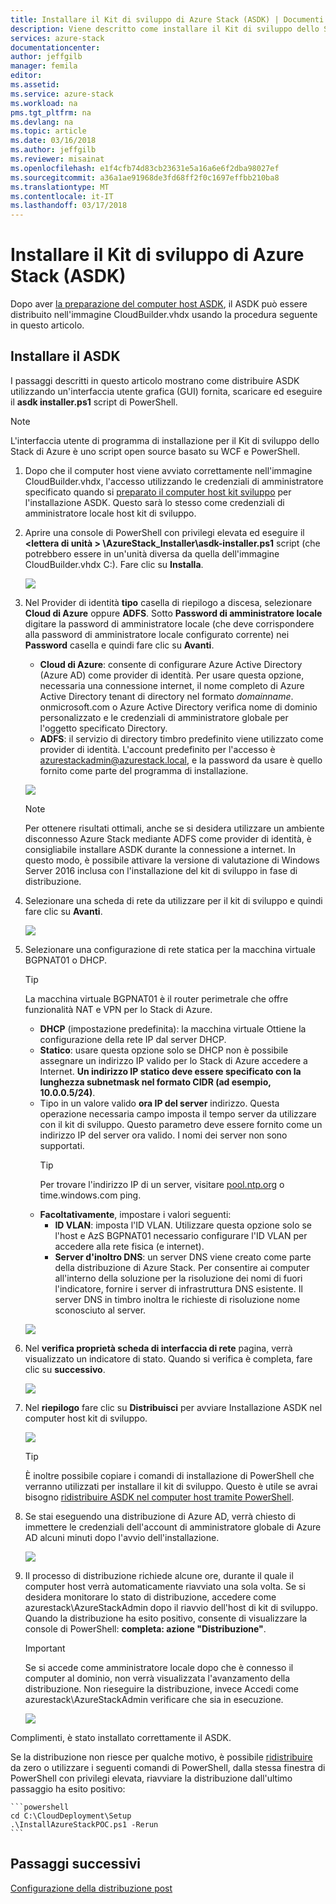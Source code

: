 ```yaml
---
title: Installare il Kit di sviluppo di Azure Stack (ASDK) | Documenti Microsoft
description: Viene descritto come installare il Kit di sviluppo dello Stack di Azure (ASDK).
services: azure-stack
documentationcenter: 
author: jeffgilb
manager: femila
editor: 
ms.assetid: 
ms.service: azure-stack
ms.workload: na
pms.tgt_pltfrm: na
ms.devlang: na
ms.topic: article
ms.date: 03/16/2018
ms.author: jeffgilb
ms.reviewer: misainat
ms.openlocfilehash: e1f4cfb74d83cb23631e5a16a6e6f2dba98027ef
ms.sourcegitcommit: a36a1ae91968de3fd68ff2f0c1697effbb210ba8
ms.translationtype: MT
ms.contentlocale: it-IT
ms.lasthandoff: 03/17/2018
---
```

# <a name="install-the-azure-stack-development-kit-asdk"></a>Installare il Kit di sviluppo di Azure Stack (ASDK)
Dopo aver [la preparazione del computer host ASDK](asdk-prepare-host.md), il ASDK può essere distribuito nell'immagine CloudBuilder.vhdx usando la procedura seguente in questo articolo.

## <a name="install-the-asdk"></a>Installare il ASDK
I passaggi descritti in questo articolo mostrano come distribuire ASDK utilizzando un'interfaccia utente grafica (GUI) fornita, scaricare ed eseguire il **asdk installer.ps1** script di PowerShell.

> [!NOTE]
> L'interfaccia utente di programma di installazione per il Kit di sviluppo dello Stack di Azure è uno script open source basato su WCF e PowerShell.


1. Dopo che il computer host viene avviato correttamente nell'immagine CloudBuilder.vhdx, l'accesso utilizzando le credenziali di amministratore specificato quando si [preparato il computer host kit sviluppo](asdk-prepare-host.md) per l'installazione ASDK. Questo sarà lo stesso come credenziali di amministratore locale host kit di sviluppo.
2. Aprire una console di PowerShell con privilegi elevata ed eseguire il  **&lt;lettera di unità > \AzureStack_Installer\asdk-installer.ps1** script (che potrebbero essere in un'unità diversa da quella dell'immagine CloudBuilder.vhdx C:\). Fare clic su **Installa**.

    ![](media/asdk-install/1.PNG) 

3. Nel Provider di identità **tipo** casella di riepilogo a discesa, selezionare **Cloud di Azure** oppure **ADFS**. Sotto **Password di amministratore locale** digitare la password di amministratore locale (che deve corrispondere alla password di amministratore locale configurato corrente) nei **Password** casella e quindi fare clic su  **Avanti**.
    - **Cloud di Azure**: consente di configurare Azure Active Directory (Azure AD) come provider di identità. Per usare questa opzione, necessaria una connessione internet, il nome completo di Azure Active Directory tenant di directory nel formato *domainname*. onmicrosoft.com o Azure Active Directory verifica nome di dominio personalizzato e le credenziali di amministratore globale per l'oggetto specificato Directory. 
    - **ADFS**: il servizio di directory timbro predefinito viene utilizzato come provider di identità. L'account predefinito per l'accesso è azurestackadmin@azurestack.local, e la password da usare è quello fornito come parte del programma di installazione.

    ![](media/asdk-install/2.PNG) 
    
    > [!NOTE]
    > Per ottenere risultati ottimali, anche se si desidera utilizzare un ambiente disconnesso Azure Stack mediante ADFS come provider di identità, è consigliabile installare ASDK durante la connessione a internet. In questo modo, è possibile attivare la versione di valutazione di Windows Server 2016 inclusa con l'installazione del kit di sviluppo in fase di distribuzione.
4. Selezionare una scheda di rete da utilizzare per il kit di sviluppo e quindi fare clic su **Avanti**.

    ![](media/asdk-install/3.PNG)

5. Selezionare una configurazione di rete statica per la macchina virtuale BGPNAT01 o DHCP.
    > [!TIP]
    > La macchina virtuale BGPNAT01 è il router perimetrale che offre funzionalità NAT e VPN per lo Stack di Azure.

    - **DHCP** (impostazione predefinita): la macchina virtuale Ottiene la configurazione della rete IP dal server DHCP.
    - **Statico**: usare questa opzione solo se DHCP non è possibile assegnare un indirizzo IP valido per lo Stack di Azure accedere a Internet. **Un indirizzo IP statico deve essere specificato con la lunghezza subnetmask nel formato CIDR (ad esempio, 10.0.0.5/24)**.
    - Tipo in un valore valido **ora IP del server** indirizzo. Questa operazione necessaria campo imposta il tempo server da utilizzare con il kit di sviluppo. Questo parametro deve essere fornito come un indirizzo IP del server ora valido. I nomi dei server non sono supportati.
      > [!TIP]
      > Per trovare l'indirizzo IP di un server, visitare [pool.ntp.org](http:\\pool.ntp.org) o time.windows.com ping. 
    - **Facoltativamente**, impostare i valori seguenti:
        - **ID VLAN**: imposta l'ID VLAN. Utilizzare questa opzione solo se l'host e AzS BGPNAT01 necessario configurare l'ID VLAN per accedere alla rete fisica (e internet). 
        - **Server d'inoltro DNS**: un server DNS viene creato come parte della distribuzione di Azure Stack. Per consentire ai computer all'interno della soluzione per la risoluzione dei nomi di fuori l'indicatore, fornire i server di infrastruttura DNS esistente. Il server DNS in timbro inoltra le richieste di risoluzione nome sconosciuto al server.

    ![](media/asdk-install/4.PNG)

6. Nel **verifica proprietà scheda di interfaccia di rete** pagina, verrà visualizzato un indicatore di stato. Quando si verifica è completa, fare clic su **successivo**.

    ![](media/asdk-install/5.PNG)

9. Nel **riepilogo** fare clic su **Distribuisci** per avviare Installazione ASDK nel computer host kit di sviluppo.

    ![](media/asdk-install/6.PNG)

    > [!TIP]
    > È inoltre possibile copiare i comandi di installazione di PowerShell che verranno utilizzati per installare il kit di sviluppo. Questo è utile se avrai bisogno [ridistribuire ASDK nel computer host tramite PowerShell](asdk-deploy-powershell.md).

10. Se stai eseguendo una distribuzione di Azure AD, verrà chiesto di immettere le credenziali dell'account di amministratore globale di Azure AD alcuni minuti dopo l'avvio dell'installazione.

    ![](media/asdk-install/7.PNG)

11. Il processo di distribuzione richiede alcune ore, durante il quale il computer host verrà automaticamente riavviato una sola volta. Se si desidera monitorare lo stato di distribuzione, accedere come azurestack\AzureStackAdmin dopo il riavvio dell'host di kit di sviluppo. Quando la distribuzione ha esito positivo, consente di visualizzare la console di PowerShell: **completa: azione "Distribuzione"**. 
    > [!IMPORTANT]
    > Se si accede come amministratore locale dopo che è connesso il computer al dominio, non verrà visualizzata l'avanzamento della distribuzione. Non rieseguire la distribuzione, invece Accedi come azurestack\AzureStackAdmin verificare che sia in esecuzione.

    ![](media/asdk-install/8.PNG)

Complimenti, è stato installato correttamente il ASDK.

Se la distribuzione non riesce per qualche motivo, è possibile [ridistribuire](asdk-redeploy.md) da zero o utilizzare i seguenti comandi di PowerShell, dalla stessa finestra di PowerShell con privilegi elevata, riavviare la distribuzione dall'ultimo passaggio ha esito positivo:

    ```powershell
    cd C:\CloudDeployment\Setup
    .\InstallAzureStackPOC.ps1 -Rerun
    ```

## <a name="next-steps"></a>Passaggi successivi
[Configurazione della distribuzione post](asdk-post-deploy.md)
